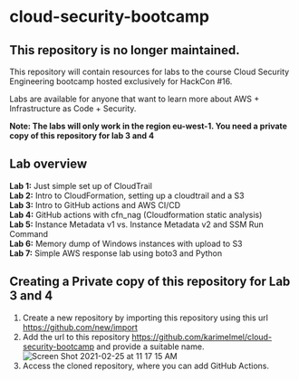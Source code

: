 # cloud-security-bootcamp

This repository is no longer maintained.
---
This repository will contain resources for labs to the course Cloud Security Engineering bootcamp hosted exclusively for HackCon #16. 

Labs are available for anyone that want to learn more about AWS + Infrastructure as Code + Security.

**Note: The labs will only work in the region eu-west-1. You need a private copy of this repository for lab 3 and 4**

## Lab overview
**Lab 1:** Just simple set up of CloudTrail\
**Lab 2:** Intro to CloudFormation, setting up a cloudtrail and a S3\
**Lab 3:** Intro to GitHub actions and AWS CI/CD\
**Lab 4:** GitHub actions with cfn_nag (Cloudformation static analysis)\
**Lab 5:** Instance Metadata v1 vs. Instance Metadata v2 and SSM Run Command\
**Lab 6:** Memory dump of Windows instances with upload to S3\
**Lab 7:** Simple AWS response lab using boto3 and Python


## Creating a Private copy of this repository for Lab 3 and 4
1. Create a new repository by importing this repository using this url https://github.com/new/import
2. Add the url to this repository https://github.com/karimelmel/cloud-security-bootcamp and provide a suitable name. ![Screen Shot 2021-02-25 at 11 17 15 AM](https://user-images.githubusercontent.com/26272119/109182596-1e5be400-775b-11eb-8426-5c268de9c56b.png)
3. Access the cloned repository, where you can add GitHub Actions.
